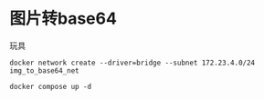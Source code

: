 # 图片转base64

玩具

```
docker network create --driver=bridge --subnet 172.23.4.0/24 img_to_base64_net

docker compose up -d
```